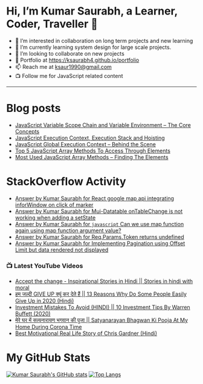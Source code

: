 #  Hi, I’m Kumar Saurabh, a Learner, Coder, Traveller 👋 

- 👀 I’m interested in collaboration on long term projects and new learning  
- 🌱 I’m currently learning system design for large scale projects.
- 💞️ I’m looking to collaborate on new projects
- 📃 Portfolio at https://ksaurabh4.github.io/portfolio
- 📫 Reach me at ksaur1990@gmail.com
- 📺 Follow me for JavaScript related content
---
# Blog posts
<!-- BLOG-POST-LIST:START -->
- [JavaScript Variable Scope Chain and Variable Environment – The Core Concepts](https://whynotgoogleit.com/variable-scope-chain/?utm_source=rss&utm_medium=rss&utm_campaign=variable-scope-chain)
- [JavaScript Execution Context, Execution Stack and Hoisting](https://whynotgoogleit.com/javascript-execution-stack-and-hoisting/?utm_source=rss&utm_medium=rss&utm_campaign=javascript-execution-stack-and-hoisting)
- [JavaScript Global Execution Context – Behind the Scene](https://whynotgoogleit.com/javascript-global-execution-context-and-global-object/?utm_source=rss&utm_medium=rss&utm_campaign=javascript-global-execution-context-and-global-object)
- [Top 5 JavaScript Array Methods To Access Through Elements](https://whynotgoogleit.com/top-5-javascript-array-methods-working-through-elements/?utm_source=rss&utm_medium=rss&utm_campaign=top-5-javascript-array-methods-working-through-elements)
- [Most Used JavaScript Array Methods – Finding The Elements](https://whynotgoogleit.com/javascript-array-methods-for-finding-the-elements/?utm_source=rss&utm_medium=rss&utm_campaign=javascript-array-methods-for-finding-the-elements)
<!-- BLOG-POST-LIST:END -->

# StackOverflow Activity
<!-- STACKOVERFLOW:START -->
- [Answer by Kumar Saurabh for React google map api integrating inforWindow on click of marker](https://stackoverflow.com/questions/72451195/react-google-map-api-integrating-inforwindow-on-click-of-marker/72578344#72578344)
- [Answer by Kumar Saurabh for Mui-Datatable onTableChange is not working when adding a setState](https://stackoverflow.com/questions/71761479/mui-datatable-ontablechange-is-not-working-when-adding-a-setstate/71761718#71761718)
- [Answer by Kumar Saurabh for `javascript` Can we use map function again using map function argument value?](https://stackoverflow.com/questions/71761415/javascript-can-we-use-map-function-again-using-map-function-argument-value/71761496#71761496)
- [Answer by Kumar Saurabh for Req.Params.Token returns undefined](https://stackoverflow.com/questions/71761359/req-params-token-returns-undefined/71761422#71761422)
- [Answer by Kumar Saurabh for Implementing Pagination using Offset Limit but data rendered not displayed](https://stackoverflow.com/questions/71760892/implementing-pagination-using-offset-limit-but-data-rendered-not-displayed/71761012#71761012)
<!-- STACKOVERFLOW:END -->

### 📺 Latest YouTube Videos

<!-- YOUTUBE:START -->
- [Accept the change - Inspirational Stories in Hindi || Stories in hindi with moral](https://www.youtube.com/watch?v=TkacqGt_j-Q)
- [हम जल्दी GIVE UP क्यूं कर देते हैं || 13 Reasons Why Do Some People Easily Give Up in 2020 &lpar;Hindi&rpar;](https://www.youtube.com/watch?v=9o1VgmZEcHw)
- [Investment Mistakes To Avoid &lpar;HINDI&rpar; || 10 Investment Tips By Warren Buffett &lpar;2020&rpar;](https://www.youtube.com/watch?v=veVPFAIbMMg)
- [मेरे घर में सत्यनारायण भगवान की पुजा || Satyanarayan Bhagwan Ki Pooja At My Home During Corona Time](https://www.youtube.com/watch?v=jWJJZ7Cs09M)
- [Best Motivational Real Life Story of Chris Gardner &lpar;Hindi&rpar;](https://www.youtube.com/watch?v=w7VFGoIYv8k)
<!-- YOUTUBE:END -->

# My GitHub Stats

[![Kumar Saurabh's GitHub stats](https://github-readme-stats.vercel.app/api?username=ksaurabh4)](https://github.com/ksaurabh4)
[![Top Langs](https://github-readme-stats.vercel.app/api/top-langs/?username=ksaurabh4&layout=compact)](https://github.com/ksaurabh4)

<!---
ksaurabh4/ksaurabh4 is a ✨ special ✨ repository because its `README.md` (this file) appears on your GitHub profile.
You can click the Preview link to take a look at your changes.
--->
